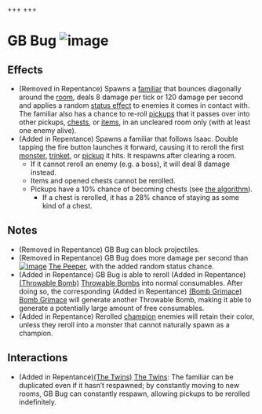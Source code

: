 +++
+++

 # GB Bug ![image](/image/GB_Bug.png) 


Effects
---------


* (Removed in Repentance) Spawns a [familiar](/wiki/Familiar "Familiar") that bounces diagonally around the [room](/wiki/Rooms "Rooms"), deals 8 damage per tick or 120 damage per second and applies a random [status effect](/wiki/Status_Effects "Status Effects") to enemies it comes in contact with. The familiar also has a chance to re-roll [pickups](/wiki/Pickups "Pickups") that it passes over into other pickups, [chests](/wiki/Chests "Chests"), or [items](/wiki/Items "Items"), in an uncleared room only (with at least one enemy alive).
* (Added in Repentance) Spawns a familiar that follows Isaac. Double tapping the fire button launches it forward, causing it to reroll the first [monster](/wiki/Monster "Monster"), [trinket](/wiki/Trinkets "Trinkets"), or [pickup](/wiki/Pickup "Pickup") it hits. It respawns after clearing a room.
	+ If it cannot reroll an enemy (e.g. a boss), it will deal 8 damage instead.
	+ Items and opened chests cannot be rerolled.
	+ Pickups have a 10% chance of becoming chests (see [the algorithm](#Algorithm)).
		- If a chest is rerolled, it has a 28% chance of staying as some kind of a chest.


Notes
-------


* (Removed in Repentance) GB Bug can block projectiles.
* (Removed in Repentance) GB Bug does more damage per second than [![image](/image/The_Peeper.png)](/wiki/The_Peeper "The Peeper") [The Peeper](/wiki/The_Peeper "The Peeper"), with the added random status chance.
* (Added in Repentance) GB Bug is able to reroll (Added in Repentance) [(Throwable Bomb)](/wiki/Throwable_Bomb "Throwable Bomb") [Throwable Bombs](/wiki/Throwable_Bomb "Throwable Bomb") into normal consumables. After doing so, the corresponding (Added in Repentance) [(Bomb Grimace)](/wiki/Stone_Grimace#Bomb_Grimace "Bomb Grimace") [Bomb Grimace](/wiki/Stone_Grimace#Bomb_Grimace "Stone Grimace") will generate another Throwable Bomb, making it able to generate a potentially large amount of free consumables.
* (Added in Repentance) Rerolled [champion](/wiki/Champion "Champion") enemies will retain their color, unless they reroll into a monster that cannot naturally spawn as a champion.


Interactions
--------------


* (Added in Repentance)[(The Twins)](/wiki/The_Twins "The Twins") [The Twins](/wiki/The_Twins "The Twins"): The familiar can be duplicated even if it hasn’t respawned; by constantly moving to new rooms, GB Bug can constantly respawn, allowing pickups to be rerolled indefinitely.



